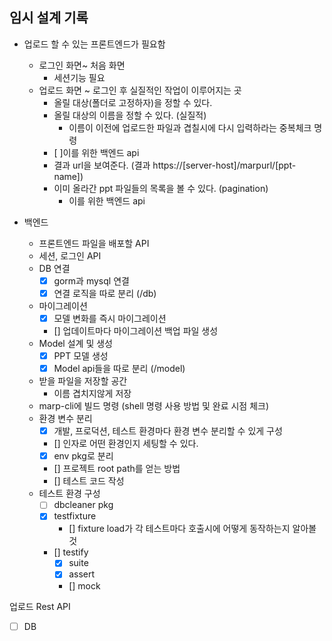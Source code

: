 ## 임시 설계 기록

- 업로드 할 수 있는 프론트엔드가 필요함
  - 로그인 화면~ 처음 화면
    - 세션기능 필요
  - 업로드 화면 ~ 로그인 후 실질적인 작업이 이루어지는 곳
    - 올릴 대상(폴더로 고정하자)을 정할 수 있다.
    - 올릴 대상의 이름을 정할 수 있다. (실질적)
      - 이름이 이전에 업로드한 파일과 겹칠시에 다시 입력하라는 중복체크 명령
	- [ ]이를 위한 백엔드 api
    - 결과 url을 보여준다. (결과 https://[server-host]/marpurl/[ppt-name])
    - 이미 올라간 ppt 파일들의 목록을 볼 수 있다. (pagination)
      - 이를 위한 백엔드 api

- 백엔드
  - 프론트엔드 파일을 배포할 API
  - 세션, 로그인 API
  - DB 연결
    - [x] gorm과 mysql 연결
    - [x] 연결 로직을 따로 분리 (/db)
  - 마이그레이션
    - [x] 모델 변화를 즉시 마이그레이션
    - [] 업데이트마다 마이그레이션 백업 파일 생성
  - Model 설계 및 생성
    - [x] PPT 모델 생성
    - [x] Model api들을 따로 분리 (/model)
  - 받을 파일을 저장할 공간
    - 이름 겹치지않게 저장
  - marp-cli에 빌드 명령 (shell 명령 사용 방법 및 완료 시점 체크)
  - 환경 변수 분리
    - [x] 개발, 프로덕션, 테스트 환경마다 환경 변수 분리할 수 있게 구성
    - [] 인자로 어떤 환경인지 세팅할 수 있다.
    - [x] env pkg로 분리
    - [] 프로젝트 root path를 얻는 방법
    - [] 테스트 코드 작성
  - 테스트 환경 구성
    - [ ] dbcleaner pkg
    - [x] testfixture
      - [] fixture load가 각 테스트마다 호출시에 어떻게 동작하는지 알아볼것
    - [] testify
      - [x] suite
      - [x] assert
      - [] mock


업로드 Rest API

- [ ] DB 
